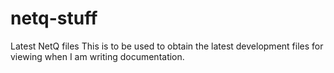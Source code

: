 # netq-stuff
Latest NetQ files
This is to be used to obtain the latest development files for viewing when I am writing documentation.
